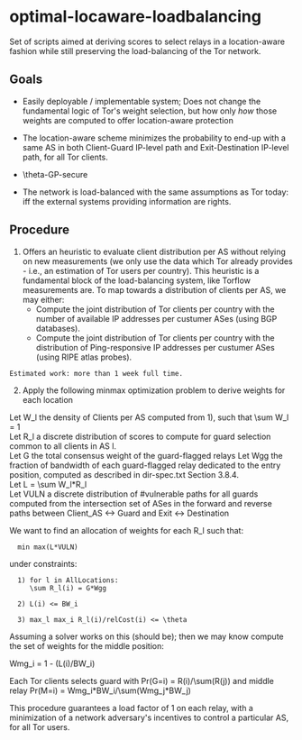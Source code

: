 # optimal-locaware-loadbalancing

Set of scripts aimed at deriving scores to select relays in a
location-aware fashion while still preserving the load-balancing of the
Tor network.

## Goals

  - Easily deployable / implementable system; Does not change the
    fundamental logic of Tor's weight selection, but how only *how*
    those weights are computed to offer location-aware protection

  - The location-aware scheme minimizes the probability to end-up with a
    same AS in both Client-Guard IP-level path and Exit-Destination
    IP-level path, for all Tor clients.

  - \theta-GP-secure

  - The network is load-balanced with the same assumptions as Tor today:
    iff the external systems providing information are rights.

## Procedure

  1) Offers an heuristic to evaluate client distribution per AS without
    relying on new measurements (we only use the data which Tor already
    provides - i.e., an estimation of Tor users per country). This heuristic
    is a fundamental block of the load-balancing system, like Torflow
    measurements are.
    To map towards a distribution of clients per AS, we may either:  
      - Compute the joint distribution of Tor clients per country with
        the number of available IP addresses per custumer ASes (using
        BGP databases).  
      - Compute the joint distribution of Tor clients per country with
        the distribution of Ping-responsive IP addresses per custumer
        ASes (using RIPE atlas probes).  
  
    Estimated work: more than 1 week full time.  

  2) Apply the following minmax optimization problem to derive weights for each
     location  

   Let W_l the density of Clients per AS computed from 1), such that
   \sum W_l = 1  
   Let R_l a discrete distribution of scores to compute for guard selection
   common to all clients in AS l.  
   Let G the total consensus weight of the guard-flagged relays
   Let Wgg the fraction of bandwidth of each guard-flagged relay
   dedicated to the entry position, computed as described in
   dir-spec.txt Section 3.8.4.  
   Let L = \sum W_l\*R_l  
   Let VULN a discrete distribution of #vulnerable paths for all guards
   computed from the intersection set of ASes in the forward and reverse
   paths between Client_AS <-> Guard and Exit <-> Destination  

   We want to find an allocation of weights for each R_l such that:

      min max(L*VULN)
   
   under constraints:

      1) for l in AllLocations:
         \sum R_l(i) = G*Wgg
      
      2) L(i) <= BW_i

      3) max_l max_i R_l(i)/relCost(i) <= \theta
  
  Assuming a solver works on this (should be); then we may know compute
the set of weights for the middle position:

  Wmg_i = 1 - (L(i)/BW_i)

  Each Tor clients selects guard with Pr(G=i) = R(i)/\sum(R(j)) and
middle relay Pr(M=i) = Wmg_i\*BW_i/\sum(Wmg_j\*BW_j)

  This procedure guarantees a load factor of 1 on each relay, with a
minimization of a network adversary's incentives to control a particular
AS, for all Tor users.

